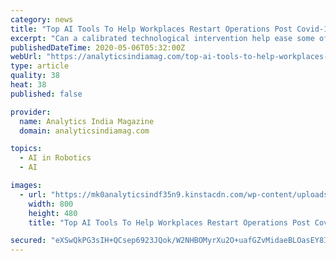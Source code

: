 ```yaml
---
category: news
title: "Top AI Tools To Help Workplaces Restart Operations Post Covid-19 Lockdown"
excerpt: "Can a calibrated technological intervention help ease some of the core modifications required to reset workplaces in a post-Covid-19 world?"
publishedDateTime: 2020-05-06T05:32:00Z
webUrl: "https://analyticsindiamag.com/top-ai-tools-to-help-workplaces-reopen-post-covid-19-lockdown/"
type: article
quality: 38
heat: 38
published: false

provider:
  name: Analytics India Magazine
  domain: analyticsindiamag.com

topics:
  - AI in Robotics
  - AI

images:
  - url: "https://mk0analyticsindf35n9.kinstacdn.com/wp-content/uploads/2020/05/afivelayered.jpg"
    width: 800
    height: 480
    title: "Top AI Tools To Help Workplaces Restart Operations Post Covid-19 Lockdown"

secured: "eXSwQkPG3sIH+QCsep6923JQok/W2NHBOMyrXu2O+uafGZvMidaeBLOasEY8I831zuAtV/eGStWEvOGoqlndn87+uN+PQNq+WMH+X4jvbCUx9O8axf1yEdNmFtO2HPxSzJR0GLvCRKDtWefobDFWDmgeKjsSkVqXjpLIaLueFyVfB+TTg6u8njWWY0qJpBmVpi+A5xy2EhKn79w8dmQ1dyYUmCdrQVQ/z8bQnzxtuGHbsaEr1r4YE2M2w982GBVVhMWJ39f8PpSYXA56Vdw987nqhRzpDdCZzyTYtT/j/Xn/d81UBfsJlLw9Q+6QVjI+;/NXRKpGwlPVI+Sl5Xl+feg=="
---
```



